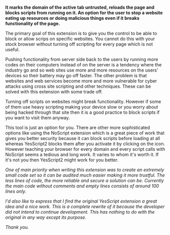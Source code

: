 **It marks the domain of the active tab untrusted, reloads the page and blocks scripts from running on it. An option for the user to stop a website eating up resources or doing malicious things even if it breaks functionality of the page.**


The primary goal of this extension is to give you the control to be able to block or allow scrips on specific websites. You cannot do this with your stock browser without turning off scripting for every page which is not useful.

Pushing functionality from server side back to the users by running more codes on their computers instead of on the server is a tendency where the industry go and so web sites use more and more resources on the users' devices so their battery may go off faster. The other problem is that websites and web services become more and more vulnerable for cyber attacks using cross site scripting and other techniques. These can be solved with this extension with some trade off.

Turning off scripts on websites might break functionality. However if some of them use heavy scripting making your device slow or you worry about being hacked through that site then it is a good practice to block scripts if you want to visit them anyway.

This tool is just an option for you. There are other more sophisticated options like using the NoScript extension which is a great piece of work that gives you better security because it can block scripts before loading at all whereas YesScript2 blocks them after you activate it by clicking on the icon. However teaching your browser for every domain and every script calls with NoScript seems a tedious and long work. It varies to whom it's worth it. If it's not you then YesScript2 might work for you better.

*One of main priority when writing this extension was to create an extremely small code set so it can be audited much easier making it more trustful. The less lines of code, the more reliable and secure a solution can be. Currently the main code without comments and empty lines consists of around 100 lines only.*

*I'd also like to express that I find the original YesScript extension a great idea and a nice work. This is a complete rewrite of it because the developer did not intend to continue development. This has nothing to do with the original in any way except its purpose.*

*Thank you.*
